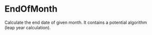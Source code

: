 EndOfMonth
==========

Calculate the end date of given month. It contains a potential algorithm (leap year calculation).
